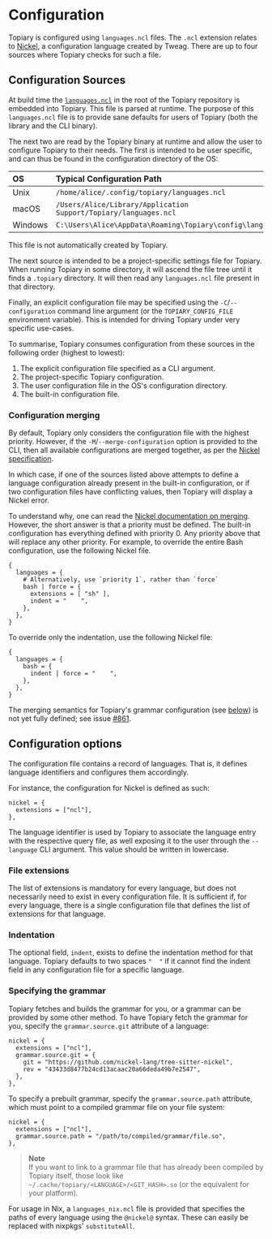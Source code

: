 # Configuration

Topiary is configured using `languages.ncl` files. The `.ncl` extension
relates to [Nickel](https://nickel-lang.org/), a configuration language
created by Tweag. There are up to four sources where Topiary checks for
such a file.

## Configuration Sources

At build time the [`languages.ncl`](https://github.com/tweag/topiary/blob/main/topiary-config/languages.ncl)
in the root of the Topiary repository is embedded into Topiary. This
file is parsed at runtime. The purpose of this `languages.ncl` file is
to provide sane defaults for users of Topiary (both the library and the
CLI binary).

The next two are read by the Topiary binary at runtime and allow the
user to configure Topiary to their needs. The first is intended to be
user specific, and can thus be found in the configuration directory of
the OS:

| OS      | Typical Configuration Path                                       |
| :------ | :--------------------------------------------------------------- |
| Unix    | `/home/alice/.config/topiary/languages.ncl`                      |
| macOS   | `/Users/Alice/Library/Application Support/Topiary/languages.ncl` |
| Windows | `C:\Users\Alice\AppData\Roaming\Topiary\config\languages.ncl`    |

This file is not automatically created by Topiary.

The next source is intended to be a project-specific settings file for
Topiary. When running Topiary in some directory, it will ascend the file
tree until it finds a `.topiary` directory. It will then read any
`languages.ncl` file present in that directory.

Finally, an explicit configuration file may be specified using the
`-C`/`--configuration` command line argument (or the
`TOPIARY_CONFIG_FILE` environment variable). This is intended for
driving Topiary under very specific use-cases.

To summarise, Topiary consumes configuration from these sources in the
following order (highest to lowest):

1. The explicit configuration file specified as a CLI argument.
2. The project-specific Topiary configuration.
3. The user configuration file in the OS's configuration directory.
4. The built-in configuration file.

### Configuration merging

By default, Topiary only considers the configuration file with the
highest priority. However, if the `-M`/`--merge-configuration` option is
provided to the CLI, then all available configurations are merged
together, as per the [Nickel specification](https://nickel-lang.org/user-manual/merging).

In which case, if one of the sources listed above attempts to define a
language configuration already present in the built-in configuration, or
if two configuration files have conflicting values, then Topiary will
display a Nickel error.

To understand why, one can read the [Nickel documentation on
merging](https://nickel-lang.org/user-manual/merging). However, the
short answer is that a priority must be defined. The built-in
configuration has everything defined with priority 0. Any priority above
that will replace any other priority. For example, to override the
entire Bash configuration, use the following Nickel file.

```nickel
{
  languages = {
    # Alternatively, use `priority 1`, rather than `force`
    bash | force = {
      extensions = [ "sh" ],
      indent = "    ",
    },
  },
}
```

To override only the indentation, use the following Nickel file:

```nickel
{
  languages = {
    bash = {
      indent | force = "    ",
    },
  },
}
```

<div class="warning">

The merging semantics for Topiary's grammar configuration (see
[below](#specifying-the-grammar)) is not yet fully defined; see issue
[#861](https://github.com/tweag/topiary/issues/861).

</div>

## Configuration options

The configuration file contains a record of languages. That is, it
defines language identifiers and configures them accordingly.

For instance, the configuration for Nickel is defined as such:

```nickel
nickel = {
  extensions = ["ncl"],
},
```

The language identifier is used by Topiary to associate the language
entry with the respective query file, as well exposing it to the user
through the `--language` CLI argument. This value should be written in
lowercase.

### File extensions

The list of extensions is mandatory for every language, but does not
necessarily need to exist in every configuration file. It is sufficient
if, for every language, there is a single configuration file that
defines the list of extensions for that language.

### Indentation

The optional field, `indent`, exists to define the indentation method
for that language. Topiary defaults to two spaces `"  "` if it cannot
find the indent field in any configuration file for a specific language.

### Specifying the grammar

Topiary fetches and builds the grammar for you, or a grammar can be
provided by some other method. To have Topiary fetch the grammar for
you, specify the `grammar.source.git` attribute of a language:

```nickel
nickel = {
  extensions = ["ncl"],
  grammar.source.git = {
    git = "https://github.com/nickel-lang/tree-sitter-nickel",
    rev = "43433d8477b24cd13acaac20a66deda49b7e2547",
  },
},
```

To specify a prebuilt grammar, specify the `grammar.source.path`
attribute, which must point to a compiled grammar file on your file
system:

```nickel
nickel = {
  extensions = ["ncl"],
  grammar.source.path = "/path/to/compiled/grammar/file.so",
},
```

> **Note**\
> If you want to link to a grammar file that has already been compiled
> by Topiary itself, those look like `~/.cache/topiary/<LANGUAGE>/<GIT_HASH>.so`
> (or the equivalent for your platform).

For usage in Nix, a `languages_nix.ncl` file is provided that specifies
the paths of every language using the `@nickel@` syntax. These can
easily be replaced with nixpkgs' `substituteAll`.
